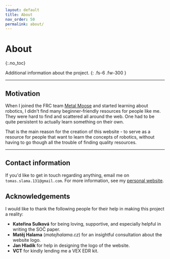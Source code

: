 ```yaml
---
layout: default
title: About
nav_order: 50
permalink: about/
---
```


# About
{:.no_toc}

Additional information about the project.
{: .fs-6 .fw-300 }

---

## Motivation
When I joined the FRC team [Metal Moose](https://www.metalmoose.org/) and started learning about robotics, I didn't find many beginner-friendly resources for people like me. They were hard to find and scattered all around the web. One had to be quite persistent to actually learn something on their own.

That is the main reason for the creation of this website - to serve as a resource for people that want to learn the concepts of robotics, without having to go though all the trouble of finding quality resources.

---

## Contact information
If you'd like to get in touch regarding anything, email me on `tomas.slama.131@gmail.com`. For more information, see my [personal website](http://t-slama.cz/).

## Acknowledgements
I would like to thank the following people for their help in making this project a reality:
- **Kateřina Sulková** for being loving, supportive, and especially helpful in writing the SOČ paper.
- **Matěj Halama** (*matejhalama.cz*) for an insightful consultation about the website logo.
- **Jan Hladík** for help in designing the logo of the website.
- **VCT** for kindly lending me a VEX EDR kit.